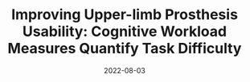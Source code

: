 ---
title: "Improving Upper-limb Prosthesis Usability: Cognitive Workload Measures Quantify Task Difficulty"
collection: publications
category: manuscripts
permalink: /publication/2022-08-03-prosthesis-cognitive-load
excerpt: 'Methods to quantify cognitive workload during advanced upper-limb prosthesis usage.'
date: 2022-08-03
venue: 'medRxiv'
#slidesurl: 'http://academicpages.github.io/files/slides1.pdf'
paperurl: 'https://www.medrxiv.org/content/10.1101/2022.08.02.22278038v1'
#bibtexurl: 'http://academicpages.github.io/files/bibtex1.bib'
citation: 'M. D. Paskett et al., “Improving Upper-limb Prosthesis Usability: Cognitive Workload Measures Quantify Task Difficulty,” Aug. 03, 2022.'
---